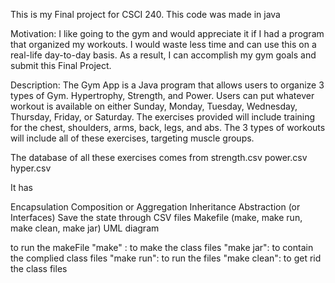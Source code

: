 This is my Final project for CSCI 240.
This code was made in java

Motivation:
I like going to the gym and would appreciate it if I had a program that organized my workouts. I
would waste less time and can use this on a real-life day-to-day basis. As a result, I can
accomplish my gym goals and submit this Final Project.


Description:
The Gym App is a Java program that allows users to organize 3 types of Gym. Hypertrophy,
Strength, and Power.
Users can put whatever workout is available on either Sunday, Monday,
Tuesday, Wednesday, Thursday, Friday, or Saturday.
 The exercises provided will include
training for the chest, shoulders, arms, back, legs, and abs.
The 3 types of workouts will include
all of these exercises, targeting muscle groups.

The database of all these exercises comes from
strength.csv
power.csv
hyper.csv


It has

Encapsulation
Composition or Aggregation
Inheritance
Abstraction (or Interfaces)
Save the state through CSV files
Makefile (make, make run, make clean, make jar)
UML diagram


to run the makeFile
"make" : to make the class files
"make jar": to contain the complied class files
"make run": to run the files
"make clean": to get rid the class files
